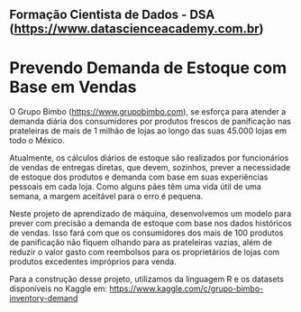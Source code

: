 ## Formação Cientista de Dados - DSA (https://www.datascienceacademy.com.br)

# Prevendo Demanda de Estoque com Base em Vendas

O Grupo Bimbo (https://www.grupobimbo.com), se esforça para atender a demanda diária dos consumidores por produtos frescos de panificação nas prateleiras de mais de 1 milhão de lojas ao longo das suas 45.000 lojas em todo o México.

Atualmente, os cálculos diários de estoque são realizados por funcionários de vendas de entregas diretas, que devem, sozinhos, prever a necessidade de estoque dos produtos e demanda com base em suas experiências pessoais em cada loja. Como alguns pães têm uma vida útil de uma semana, a margem aceitável para o erro é pequena.

Neste projeto de aprendizado de máquina, desenvolvemos um modelo para prever com precisão a demanda de estoque com base nos dados históricos de vendas. Isso fará com que os consumidores dos mais de 100 produtos de panificação não fiquem olhando para as prateleiras vazias, além de reduzir o valor gasto com reembolsos para os proprietários de lojas com produtos excedentes impróprios para venda.

Para a construção desse projeto, utilizamos da linguagem R e os datasets disponíveis no Kaggle em:
https://www.kaggle.com/c/grupo-bimbo-inventory-demand
